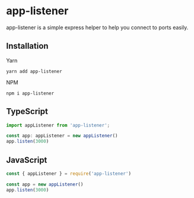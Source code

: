 # app-listener
 app-listener is a simple express helper to help you connect to ports easily.

 
 ## Installation
 Yarn

 `yarn add app-listener`

 NPM
 
 `npm i app-listener`
 
 
 ## TypeScript
 ```typescript
 import appListener from 'app-listener';

const app: appListener = new appListener()
app.listen(3000)
```

## JavaScript
```javascript
const { appListener } = require('app-listener')

const app = new appListener()
app.listen(3000)
```


